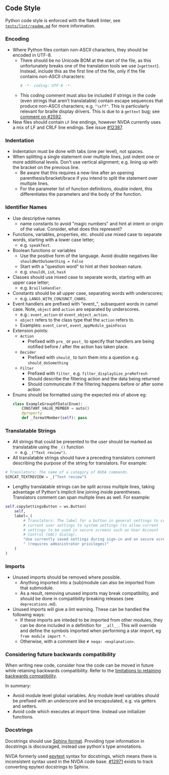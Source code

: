 ## Code Style

Python code style is enforced with the flake8 linter, see [`tests/lint/readme.md`](https://github.com/nvaccess/nvda/tree/master/tests/lint/readme.md) for more information.

### Encoding
* Where Python files contain non-ASCII characters, they should be encoded in UTF-8.
    * There should be no Unicode BOM at the start of the file, as this unfortunately breaks one of the translation tools we use (`xgettext`).
    Instead, include this as the first line of the file, only if the file contains non-ASCII characters:
        ```py
        # -*- coding: UTF-8 -*-
        ```
    * This coding comment must also be included if strings in the code (even strings that aren't translatable) contain escape sequences that produce non-ASCII characters; e.g. `"\xff"`.
    This is particularly relevant for braille display drivers.
    This is due to a `gettext` bug; see [comment on #2592](https://github.com/nvaccess/nvda/issues/2592#issuecomment-155299911).
* New files should contain `LF` line endings, however NVDA currently uses a mix of LF and CRLF line endings.
See issue [#12387](https://github.com/nvaccess/nvda/issues/12387).

### Indentation
* Indentation must be done with tabs (one per level), not spaces.
* When splitting a single statement over multiple lines, just indent one or more additional levels.
  Don't use vertical alignment; e.g. lining up with the bracket on the previous line.
  - Be aware that this requires a new-line after an opening parenthesis/bracket/brace if you intend
    to split the statement over multiple lines.
  - For the parameter list of function definitions, double indent, this differentiates the
    parameters and the body of the function.

### Identifier Names
* Use descriptive names
  - name constants to avoid "magic numbers" and hint at intent or origin of the value.
    Consider, what does this represent?
* Functions, variables, properties, etc. should use mixed case to separate words, starting with a lower case letter;
  - e.g. `speakText`.
* Boolean functions or variables
  - Use the positive form of the language.
    Avoid double negatives like `shouldNotDoSomething = False`
  - Start with a "question word" to hint at their boolean nature.
  - e.g. `shouldX`, `isX`, `hasX`
* Classes should use mixed case to separate words, starting with an upper case letter;
  - e.g. `BrailleHandler`.
* Constants should be all upper case, separating words with underscores;
  - e.g. `LANGS_WITH_CONJUNCT_CHARS`.
* Event handlers are prefixed with "event_", subsequent words in camel case.
  Note, `object` and `action` are separated by underscores.
  - e.g.: `event_action` or `event_object_action`.
  - `object` refers to the class type that the `action` refers to.
  - Examples: `event_caret`, `event_appModule_gainFocus`
* Extension points:
  * `Action`
    - Prefixed with `pre_` or `post_` to specify that handlers are being notified before / after the
      action has taken place.
  * `Decider`
    - Prefixed with `should_` to turn them into a question e.g. `should_doSomething`
  * `Filter`
    - Prefixed with `filter_` e.g. `filter_displaySize_preRefresh`
    - Should describe the filtering action and the data being returned
    - Should communicate if the filtering happens before or after some action
* Enums should be formatted using the expected mix of above eg:
  ```python
  class ExampleGroupOfData(Enum):
      CONSTANT_VALUE_MEMBER = auto()
      @property
      def _formatMember(self): pass
  ```

### Translatable Strings
* All strings that could be presented to the user should be marked as translatable using the `_()` function
  - e.g. `_("Text review")`.
* All translatable strings should have a preceding translators comment describing the purpose of the string for translators.
For example:
```py
# Translators: The name of a category of NVDA commands.
SCRCAT_TEXTREVIEW = _("Text review")
```
* Lengthy translatable strings can be split across multiple lines, taking advantage of Python's implicit line joining inside parentheses.
Translators comment can span multiple lines as well.
For example:
```py
self.copySettingsButton = wx.Button(
	self,
	label=_(
		# Translators: The label for a button in general settings to copy
		# current user settings to system settings (to allow current
		# settings to be used in secure screens such as User Account
		# Control (UAC) dialog).
		"Use currently saved settings during sign-in and on secure screens"
		" (requires administrator privileges)"
	)
)
```

### Imports
* Unused imports should be removed where possible.
  - Anything imported into a (sub)module can also be imported from that submodule.
  - As a result, removing unused imports may break compatibility, and should be done in compatibility breaking releases (see `deprecations.md`).
* Unused imports will give a lint warning. These can be handled the following ways: 
  - If these imports are inteded to be imported from other modules, they can be done included in a definition for `__all__`. This will override and define the symbols imported when performing a star import, eg `from module import *`.
  - Otherwise, with a comment like `# noqa: <explanation>`.

### Considering future backwards compatibility

When writing new code, consider how the code can be moved in future while retaining backwards compatibility.
Refer to the [limitations to retaining backwards compatibility](./deprecations.md#limitations-to-retaining-backwards-compatibility).

In summary:
- Avoid module level global variables.
Any module level variables should be prefixed with an underscore and be encapsulated, e.g. via getters and setters.
- Avoid code which executes at import time.
Instead use initializer functions.

### Docstrings

Docstrings should use [Sphinx format](https://sphinx-rtd-tutorial.readthedocs.io/en/latest/docstrings.html).
Providing type information in docstrings is discouraged, instead use python's type annotations.

NVDA formerly used [epytext](https://epydoc.sourceforge.net/manual-epytext.html) syntax for docstrings, which means there is inconsistent syntax used in the NVDA code base.
[#12971](https://github.com/nvaccess/nvda/issues/12971) exists to track converting epytext docstrings to Sphinx.
